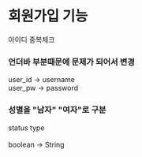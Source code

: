 # 회원가입 기능
아이디 중복체크

### 언더바 부분때문에 문제가 되어서 변경
user_id -> username<br>
user_pw -> password

### 성별을 "남자" "여자"로 구분
status type<br><br>
boolean -> String
